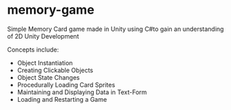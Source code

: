 # memory-game
Simple Memory Card game made in Unity using C#to gain an understanding of 2D Unity Development

Concepts include:
- Object Instantiation
- Creating Clickable Objects
- Object State Changes
- Procedurally Loading Card Sprites
- Maintaining and Displaying Data in Text-Form
- Loading and Restarting a Game
